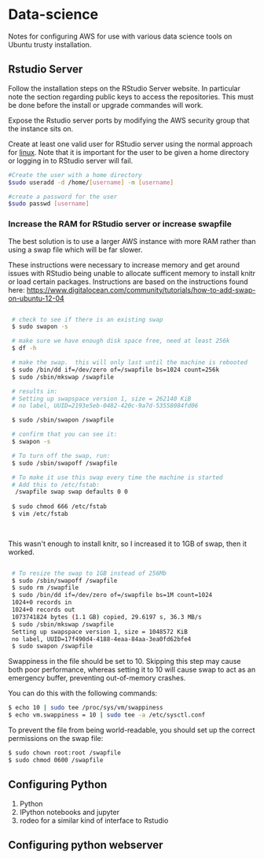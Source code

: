 # Data-science

Notes for configuring AWS for use with various data science tools on Ubuntu trusty installation.


## Rstudio Server
Follow the installation steps on the RStudio Server website. In particular note the section regarding public keys to access the repositories. This must be done before the install or upgrade commandes will work.

Expose the Rstudio server ports by modifying the AWS security group that the instance sits on.

Create at least one valid user for RStudio server using the normal approach for <a href=http://linux.die.net/man/8/useradd> linux</a>.
Note that it is important for the user to be given a home directory or logging in to RStudio server will fail. 

```bash
#Create the user with a home directory
$sudo useradd -d /home/[username] -m [username]

#create a password for the user
$sudo passwd [username]
```

### Increase the RAM for RStudio server or increase swapfile

The best solution is to use a larger AWS instance with more RAM rather than using a swap file which will be far slower.

These instructions were necessary to increase memory and get around issues with RStudio being unable to allocate sufficent memory to install knitr or load certain packages. Instructions are based on the instructions found here: https://www.digitalocean.com/community/tutorials/how-to-add-swap-on-ubuntu-12-04
```bash

 # check to see if there is an existing swap
 $ sudo swapon -s

 # make sure we have enough disk space free, need at least 256k
 $ df -h

 # make the swap.  this will only last until the machine is rebooted
 $ sudo /bin/dd if=/dev/zero of=/swapfile bs=1024 count=256k
 $ sudo /sbin/mkswap /swapfile

 # results in:
 # Setting up swapspace version 1, size = 262140 KiB
 # no label, UUID=2193e5eb-0482-420c-9a7d-53558084fd06

 $ sudo /sbin/swapon /swapfile

 # confirm that you can see it:
 $ swapon -s

 # To turn off the swap, run:
 $ sudo /sbin/swapoff /swapfile

 # To make it use this swap every time the machine is started
 # Add this to /etc/fstab:
  /swapfile swap swap defaults 0 0
 
 $ sudo chmod 666 /etc/fstab
 $ vim /etc/fstab
 
 
```

This wasn't enough to install knitr, so I increased it to 1GB of swap,
then it worked.

```bash

 # To resize the swap to 1GB instead of 256Mb
 $ sudo /sbin/swapoff /swapfile
 $ sudo rm /swapfile
 $ sudo /bin/dd if=/dev/zero of=/swapfile bs=1M count=1024
 1024+0 records in
 1024+0 records out
 1073741824 bytes (1.1 GB) copied, 29.6197 s, 36.3 MB/s
 $ sudo /sbin/mkswap /swapfile
 Setting up swapspace version 1, size = 1048572 KiB
 no label, UUID=17f490d4-4188-4eaa-84aa-3ea0fd62bfe4
 $ sudo swapon /swapfile

```
Swappiness in the file should be set to 10. Skipping this step may cause both poor performance, whereas setting it to 10 will cause swap to act as an emergency buffer, preventing out-of-memory crashes.

You can do this with the following commands:
```bash
$ echo 10 | sudo tee /proc/sys/vm/swappiness
$ echo vm.swappiness = 10 | sudo tee -a /etc/sysctl.conf
```
To prevent the file from being world-readable, you should set up the correct permissions on the swap file:
```bash
$ sudo chown root:root /swapfile 
$ sudo chmod 0600 /swapfile
```

## Configuring Python
1. Python
2. IPython notebooks and jupyter
3. rodeo for a similar kind of interface to Rstudio

## Configuring python webserver
